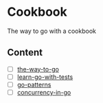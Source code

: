 # Cookbook
The way to go with a cookbook

## Content

- [ ] [the-way-to-go](https://github.com/unknwon/the-way-to-go_ZH_CN)
- [ ] [learn-go-with-tests](https://github.com/quii/learn-go-with-tests)
- [ ] [go-patterns](https://github.com/tmrts/go-patterns)
- [ ] [concurrency-in-go]()
